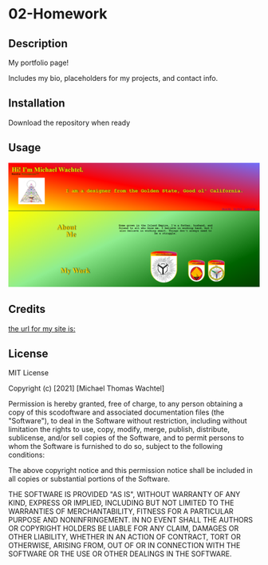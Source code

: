# 02-Homework

## Description

My portfolio page!

Includes my bio, placeholders for my projects, and contact info.

## Installation

Download the repository when ready

## Usage

![screencap of my site is:](assets/images/homework02.png)

## Credits

[the url for my site is:](https://tikimaniac77.github.io/02-Homework/)

## License

MIT License

Copyright (c) [2021] [Michael Thomas Wachtel]

Permission is hereby granted, free of charge, to any person obtaining a copy
of this scodoftware and associated documentation files (the "Software"), to deal
in the Software without restriction, including without limitation the rights
to use, copy, modify, merge, publish, distribute, sublicense, and/or sell
copies of the Software, and to permit persons to whom the Software is
furnished to do so, subject to the following conditions:

The above copyright notice and this permission notice shall be included in all
copies or substantial portions of the Software.

THE SOFTWARE IS PROVIDED "AS IS", WITHOUT WARRANTY OF ANY KIND, EXPRESS OR
IMPLIED, INCLUDING BUT NOT LIMITED TO THE WARRANTIES OF MERCHANTABILITY,
FITNESS FOR A PARTICULAR PURPOSE AND NONINFRINGEMENT. IN NO EVENT SHALL THE
AUTHORS OR COPYRIGHT HOLDERS BE LIABLE FOR ANY CLAIM, DAMAGES OR OTHER
LIABILITY, WHETHER IN AN ACTION OF CONTRACT, TORT OR OTHERWISE, ARISING FROM,
OUT OF OR IN CONNECTION WITH THE SOFTWARE OR THE USE OR OTHER DEALINGS IN THE
SOFTWARE.

